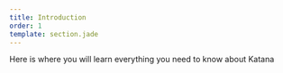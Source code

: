 ```yaml
---
title: Introduction
order: 1
template: section.jade
---
```


Here is where you will learn everything you need to know about Katana

